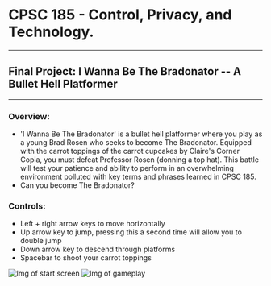 # CPSC 185 - Control, Privacy, and Technology.
---

## Final Project: I Wanna Be The Bradonator -- A Bullet Hell Platformer
---
  ### **Overview**:
  - 'I Wanna Be The Bradonator' is a bullet hell platformer where you play as a young Brad Rosen who seeks to become The Bradonator. Equipped with the carrot toppings of the carrot cupcakes by Claire's Corner Copia, you must defeat Professor Rosen (donning a top hat). This battle will test your patience and ability to perform in an overwhelming       environment polluted with key terms and phrases learned in CPSC 185. 
  - Can you become The Bradonator?

  ### **Controls**:
  - Left + right arrow keys to move horizontally
  - Up arrow key to jump, pressing this a second time will allow you to double jump
  - Down arrow key to descend through platforms
  - Spacebar to shoot your carrot toppings

![Img of start screen](https://i.imgur.com/f8PSQD2.png)
![Img of gameplay](https://i.imgur.com/jLrYEVf.png)
